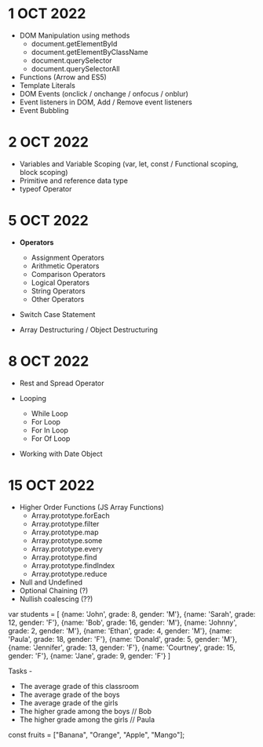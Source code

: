 # 1 OCT 2022

- DOM Manipulation using methods
  - document.getElementById
  - document.getElementByClassName
  - document.querySelector
  - document.querySelectorAll
- Functions (Arrow and ES5)
- Template Literals
- DOM Events (onclick / onchange / onfocus / onblur)
- Event listeners in DOM, Add / Remove event listeners
- Event Bubbling

# 2 OCT 2022

- Variables and Variable Scoping (var, let, const / Functional scoping, block scoping)
- Primitive and reference data type
- typeof Operator

# 5 OCT 2022

- **Operators**

  - Assignment Operators
  - Arithmetic Operators
  - Comparison Operators
  - Logical Operators
  - String Operators
  - Other Operators

- Switch Case Statement
- Array Destructuring / Object Destructuring

# 8 OCT 2022

- Rest and Spread Operator

- Looping

  - While Loop
  - For Loop
  - For In Loop
  - For Of Loop

- Working with Date Object

# 15 OCT 2022

- Higher Order Functions (JS Array Functions)
  - Array.prototype.forEach
  - Array.prototype.filter
  - Array.prototype.map
  - Array.prototype.some
  - Array.prototype.every
  - Array.prototype.find
  - Array.prototype.findIndex
  - Array.prototype.reduce
- Null and Undefined
- Optional Chaining (?)
- Nullish coalescing (??)

var students = [
{name: 'John', grade: 8, gender: 'M'},
{name: 'Sarah', grade: 12, gender: 'F'},
{name: 'Bob', grade: 16, gender: 'M'},
{name: 'Johnny', grade: 2, gender: 'M'},
{name: 'Ethan', grade: 4, gender: 'M'},
{name: 'Paula', grade: 18, gender: 'F'},
{name: 'Donald', grade: 5, gender: 'M'},
{name: 'Jennifer', grade: 13, gender: 'F'},
{name: 'Courtney', grade: 15, gender: 'F'},
{name: 'Jane', grade: 9, gender: 'F'}
]

Tasks -

- The average grade of this classroom
- The average grade of the boys
- The average grade of the girls
- The higher grade among the boys // Bob
- The higher grade among the girls // Paula

const fruits = ["Banana", "Orange", "Apple", "Mango"];
